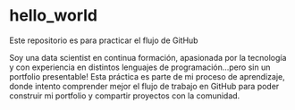 # hello_world
Este repositorio es para practicar el flujo de GitHub

Soy una data scientist en continua formación, apasionada por la tecnología y con experiencia en distintos lenguajes de programación...pero sin un portfolio presentable! Esta práctica es parte de mi proceso de aprendizaje, donde intento comprender mejor el flujo de trabajo en GitHub para poder construir mi portfolio y compartir proyectos con la comunidad.

